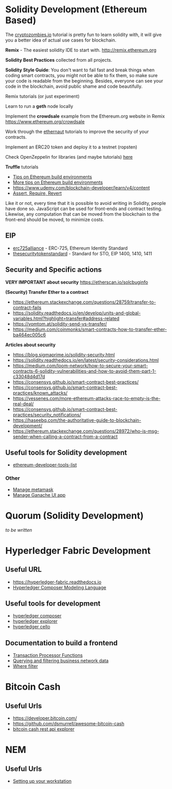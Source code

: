 # Solidity Development (Ethereum Based)

The [cryptozombies.io](cryptozombies.io) tutorial is pretty fun to learn solidity with, it will give you a better idea of actual use cases for blockchain.

**Remix** - The easiest solidity IDE to start with.
http://remix.ethereum.org

**Solidity Best Practices** collected from all projects.

**Solidity Style Guide**: You don't want to fail fast and break things when coding smart contracts, you might not be able to fix them, so make sure your code is readable from the beginning. Besides, everyone can see your code in the blockchain, avoid public shame and code beautifully.

Remix tutorials (or just experiment)

Learn to run a **geth** node locally

Implement the **crowdsale** example from the Ethereum.org website in Remix
https://www.ethereum.org/crowdsale

Work through the [ethernaut](https://ethernaut.openzeppelin.com/) tutorials to improve the security of your contracts.

Implement an ERC20 token and deploy it to a testnet (ropsten)

Check OpenZeppelin for libraries (and maybe tutorials) [here](https://blog.openzeppelin.com/guides/)

**Truffle** tutorials
  
  * [Tips on Ethereum build environments](https://medium.com/@davekaj/solidity-tips-and-tricks-for-beginners-building-their-first-dapp-on-ethereum-fed32d6a19ac)
  * [More tips on Ethereum build environments](https://medium.com/coinmonks/what-we-learned-building-our-first-dapp-28b01f9fc244)
  * https://www.udemy.com/blockchain-developer/learn/v4/content
  * [Assert, Require, Revert](https://medium.com/@kscarbrough1/writing-solidity-unit-tests-for-testing-assert-require-and-revert-conditions-using-truffle-2e182d91a40f)

Like it or not, every time that it is possible to avoid writing in Solidity, people have done so. JavaScript can be used for front-ends and contract testing. Likewise, any computation that can be moved from the blockchain to the front-end should be moved, to minimize costs.

## EIP
  * [erc725alliance](https://erc725alliance.org/) - ERC-725, Ethereum Identity Standard
  * [thesecuritytokenstandard](https://thesecuritytokenstandard.org/) - Standard for STO, EIP 1400, 1410, 1411


## Security and Specific actions

**VERY IMPORTANT about security** https://etherscan.io/solcbuginfo

**(Security) Transfer Ether to a contract**
  * https://ethereum.stackexchange.com/questions/28759/transfer-to-contract-fails
  * https://solidity.readthedocs.io/en/develop/units-and-global-variables.html?highlight=transfer#address-related
  * https://vomtom.at/solidity-send-vs-transfer/
  * https://medium.com/coinmonks/smart-contracts-how-to-transfer-ether-ba464ec005c6

**Articles about security**
  * https://blog.sigmaprime.io/solidity-security.html
  * https://solidity.readthedocs.io/en/latest/security-considerations.html
  * https://medium.com/loom-network/how-to-secure-your-smart-contracts-6-solidity-vulnerabilities-and-how-to-avoid-them-part-1-c33048d4d17d
  * https://consensys.github.io/smart-contract-best-practices/
  * https://consensys.github.io/smart-contract-best-practices/known_attacks/
  * https://vessenes.com/more-ethereum-attacks-race-to-empty-is-the-real-deal/
  * https://consensys.github.io/smart-contract-best-practices/security_notifications/
  * https://haseebq.com/the-authoritative-guide-to-blockchain-development/
  * https://ethereum.stackexchange.com/questions/28972/who-is-msg-sender-when-calling-a-contract-from-a-contract

## Useful tools for Solidity development
  * [ethereum-developer-tools-list](https://github.com/ConsenSys/ethereum-developer-tools-list)

### Other
  * [Manage metamask](techhq_development/manage_metamask.md)
  * [Manage Ganache UI app](techhq_development/manage_ganache_ui.md)

# Quorum (Solidity Development)
*to be written*


# Hyperledger Fabric Development
## Useful URL
  * https://hyperledger-fabric.readthedocs.io
  * [Hyperledger Composer Modeling Language](https://hyperledger.github.io/composer/v0.16/reference/cto_language)

## Useful tools for development
  * [hyperledger composer](https://hyperledger.github.io/composer/latest/)
  * [hyperledger explorer](https://www.hyperledger.org/projects/explorer)
  * [hyperledger cello](https://www.hyperledger.org/projects/cello)

## Documentation to build a frontend
  * [Transaction Processor Functions](https://hyperledger.github.io/composer/v0.19/reference/js_scripts)
  * [Querying and filtering business network data](https://hyperledger.github.io/composer/latest/business-network/query.html#using-filters)
  * [Where filter](https://loopback.io/doc/en/lb2/Where-filter.html)

# Bitcoin Cash
## Useful Urls
  * https://developer.bitcoin.com/
  * https://github.com/dsmurrell/awesome-bitcoin-cash
  * [bitcoin cash rest api explorer](https://rest.bitcoin.com/#/block/blockDetails)

# NEM
## Useful Urls
  * [Setting up your workstation](https://nemtech.github.io/getting-started/setup-workstation.html)
